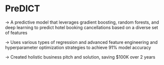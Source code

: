 # PreDICT

-> A predictive model that leverages gradient boosting, random forests, and deep learning to predict hotel booking cancellations based on a diverse set of features

-> Uses various types of regression and advanced feature engineering and hyperparameter optimization strategies to achieve 91% model accuracy

-> Created holistic business pitch and solution, saving $100K over 2 years
